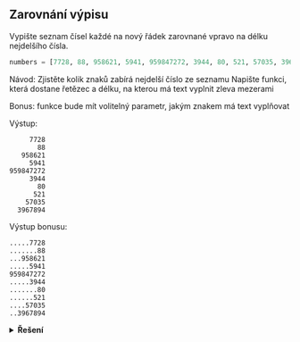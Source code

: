 ## Zarovnání výpisu

Vypište seznam čísel každé na nový řádek zarovnané vpravo na délku nejdelšího čísla.

```python
numbers = [7728, 88, 958621, 5941, 959847272, 3944, 80, 521, 57035, 3967894]
```

Návod: Zjistěte kolik znaků zabírá nejdelší číslo ze seznamu
Napište funkci, která dostane řetězec a délku, na kterou má text vyplnit zleva mezerami

Bonus: funkce bude mít volitelný parametr, jakým znakem má text vyplňovat

Výstup:

```text
     7728
       88
   958621
     5941
959847272
     3944
       80
      521
    57035
  3967894
```

Výstup bonusu:

```text
.....7728
.......88
...958621
.....5941
959847272
.....3944
.......80
......521
....57035
..3967894
```

<details>
<summary><b>Řešení</b></summary>


```python
def zarovnej(retezec, delka, znak=' '):
    zleva = delka - len(retezec)
    print(znak * zleva + retezec)


nejdelsi = 0
for n in numbers:
    aktualni_delka = len(str(n))
    if aktualni_delka > nejdelsi:
        nejdelsi = aktualni_delka

# ted uz jen pomoci funkce vypiseme
for n in numbers:
    zarovnej(str(n), nejdelsi)

# a jako bonus
for n in numbers:
    zarovnej(str(n), nejdelsi, '.')
```

</details>
